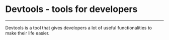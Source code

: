 # Devtools - tools for developers
***
Devtools is a tool that gives developers a lot of useful functionalities to make their life easier.